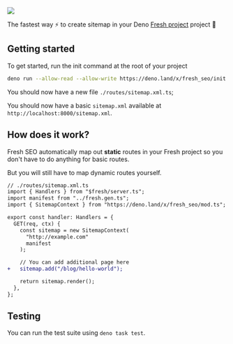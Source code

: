 <img src="https://banners.deno.dev/Fresh?url=https://fresh.deno.dev" />

The fastest way ⚡️ to create sitemap in your Deno
[Fresh project](https://fresh.deno.dev/) project 🍋

## Getting started

To get started, run the init command at the root of your project

```bash
deno run --allow-read --allow-write https://deno.land/x/fresh_seo/init.ts
```

You should now have a new file `./routes/sitemap.xml.ts`;

You should now have a basic `sitemap.xml` available at
`http://localhost:8000/sitemap.xml`.

## How does it work?

Fresh SEO automatically map out **static** routes in your Fresh project so you
don't have to do anything for basic routes.

But you will still have to map dynamic routes yourself.

```diff
// ./routes/sitemap.xml.ts
import { Handlers } from "$fresh/server.ts";
import manifest from "../fresh.gen.ts";
import { SitemapContext } from "https://deno.land/x/fresh_seo/mod.ts";

export const handler: Handlers = {
  GET(req, ctx) {
    const sitemap = new SitemapContext(
      "http://example.com"
      manifest
    );

    // You can add additional page here
+   sitemap.add("/blog/hello-world");

    return sitemap.render();
  },
};
```

## Testing

You can run the test suite using `deno task test`.
